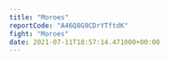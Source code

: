 ```yaml
---
title: "Moroes"
reportCode: "A46Q8G9CDrYTftdK"
fight: "Moroes"
date: 2021-07-11T18:57:14.471000+00:00
---
```


